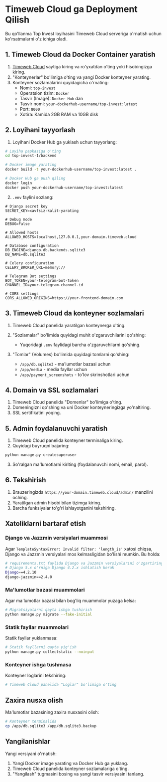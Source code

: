 # Timeweb Cloud ga Deployment Qilish

Bu qo'llanma Top Invest loyihasini Timeweb Cloud serveriga o'rnatish uchun ko'rsatmalarni o'z ichiga oladi.

## 1. Timeweb Cloud da Docker Container yaratish

1. [Timeweb Cloud](https://timeweb.cloud/) saytiga kiring va ro'yxatdan o'ting yoki hisobingizga kiring.
2. "Konteynerlar" bo'limiga o'ting va yangi Docker konteyner yarating.
3. Konteyner sozlamalarini quyidagicha o'rnating:
   - Nomi: `top-invest`
   - Operatsion tizim: `Docker`
   - Tasvir (Image): `Docker Hub` dan
   - Tasvir nomi: `your-dockerhub-username/top-invest:latest`
   - Port: `8000`
   - Xotira: Kamida 2GB RAM va 10GB disk

## 2. Loyihani tayyorlash

1. Loyihani Docker Hub ga yuklash uchun tayyorlang:

```bash
# Loyiha papkasiga o'ting
cd top-invest-1/backend

# Docker image yarating
docker build -t your-dockerhub-username/top-invest:latest .

# Docker Hub ga push qiling
docker login
docker push your-dockerhub-username/top-invest:latest
```

2. `.env` faylini sozlang:

```
# Django secret key
SECRET_KEY=xavfsiz-kalit-yarating

# Debug mode
DEBUG=False

# Allowed hosts
ALLOWED_HOSTS=localhost,127.0.0.1,your-domain.timeweb.cloud

# Database configuration
DB_ENGINE=django.db.backends.sqlite3
DB_NAME=db.sqlite3

# Celery configuration
CELERY_BROKER_URL=memory://

# Telegram Bot settings
BOT_TOKEN=your-telegram-bot-token
CHANNEL_ID=your-telegram-channel-id

# CORS settings
CORS_ALLOWED_ORIGINS=https://your-frontend-domain.com
```

## 3. Timeweb Cloud da konteyner sozlamalari

1. Timeweb Cloud panelida yaratilgan konteynerga o'ting.
2. "Sozlamalar" bo'limida quyidagi muhit o'zgaruvchilarini qo'shing:

   - Yuqoridagi `.env` faylidagi barcha o'zgaruvchilarni qo'shing.

3. "Tomlar" (Volumes) bo'limida quyidagi tomlarni qo'shing:
   - `/app/db.sqlite3` - ma'lumotlar bazasi uchun
   - `/app/media` - media fayllar uchun
   - `/app/payment_screenshots` - to'lov skrinshotlari uchun

## 4. Domain va SSL sozlamalari

1. Timeweb Cloud panelida "Domenlar" bo'limiga o'ting.
2. Domeningizni qo'shing va uni Docker konteyneringizga yo'naltiring.
3. SSL sertifikatini yoqing.

## 5. Admin foydalanuvchi yaratish

1. Timeweb Cloud panelida konteyner terminaliga kiring.
2. Quyidagi buyruqni bajaring:

```bash
python manage.py createsuperuser
```

3. So'ralgan ma'lumotlarni kiriting (foydalanuvchi nomi, email, parol).

## 6. Tekshirish

1. Brauzeringizda `https://your-domain.timeweb.cloud/admin/` manzilini oching.
2. Yaratilgan admin hisobi bilan tizimga kiring.
3. Barcha funksiyalar to'g'ri ishlayotganini tekshiring.

## Xatoliklarni bartaraf etish

### Django va Jazzmin versiyalari muammosi

Agar `TemplateSyntaxError: Invalid filter: 'length_is'` xatosi chiqsa, Django va Jazzmin versiyalari mos kelmasligidan bo'lishi mumkin. Bu holda:

```bash
# requirements.txt faylida Django va Jazzmin versiyalarini o'zgartiring
# Django 5.x o'rniga Django 4.2.x ishlatish kerak
Django==4.2.10
django-jazzmin==2.4.0
```

### Ma'lumotlar bazasi muammolari

Agar ma'lumotlar bazasi bilan bog'liq muammolar yuzaga kelsa:

```bash
# Migratsiyalarni qayta ishga tushirish
python manage.py migrate --fake-initial
```

### Statik fayllar muammolari

Statik fayllar yuklanmasa:

```bash
# Statik fayllarni qayta yig'ish
python manage.py collectstatic --noinput
```

### Konteyner ishga tushmasa

Konteyner loglarini tekshiring:

```bash
# Timeweb Cloud panelida "Loglar" bo'limiga o'ting
```

## Zaxira nusxa olish

Ma'lumotlar bazasining zaxira nusxasini olish:

```bash
# Konteyner terminalida
cp /app/db.sqlite3 /app/db.sqlite3.backup
```

## Yangilanishlar

Yangi versiyani o'rnatish:

1. Yangi Docker image yarating va Docker Hub ga yuklang.
2. Timeweb Cloud panelida konteyner sozlamalariga o'ting.
3. "Yangilash" tugmasini bosing va yangi tasvir versiyasini tanlang.
